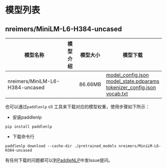 #  模型列表

## nreimers/MiniLM-L6-H384-uncased

| 模型名称 | 模型介绍 | 模型大小  | 模型下载 |
| --- | --- | --- | --- |
|nreimers/MiniLM-L6-H384-uncased|  | 86.66MB | [model_config.json](https://bj.bcebos.com/paddlenlp/models/community/nreimers/MiniLM-L6-H384-uncased/model_config.json)<br>[model_state.pdparams](https://bj.bcebos.com/paddlenlp/models/community/nreimers/MiniLM-L6-H384-uncased/model_state.pdparams)<br>[tokenizer_config.json](https://bj.bcebos.com/paddlenlp/models/community/nreimers/MiniLM-L6-H384-uncased/tokenizer_config.json)<br>[vocab.txt](https://bj.bcebos.com/paddlenlp/models/community/nreimers/MiniLM-L6-H384-uncased/vocab.txt) |

也可以通过`paddlenlp` cli 工具来下载对应的模型权重，使用步骤如下所示：

* 安装paddlenlp

```shell
pip install paddlenlp
```

* 下载命令行

```shell
paddlenlp download --cache-dir ./pretrained_models nreimers/MiniLM-L6-H384-uncased
```

有任何下载的问题都可以到[PaddleNLP](https://github.com/PaddlePaddle/PaddleNLP)中发Issue提问。
